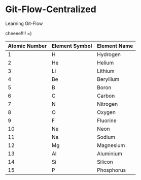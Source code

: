 # Git-Flow-Centralized
Learning Git-Flow


cheeee!!!! =)



| Atomic Number | Element Symbol | Element Name |
|---------------|----------------|--------------|
| 1             | H              | Hydrogen     |
| 2             | He             | Helium       |
| 3             | Li             | Lithium      |
| 4             | Be             | Beryllium    |
| 5             | B              | Boron        |
| 6             | C              | Carbon       |
| 7             | N              | Nitrogen     |
| 8             | O              | Oxygen       |
| 9             | F              | Fluorine     |
| 10            | Ne             | Neon         |
| 11            | Na             | Sodium       |
| 12            | Mg             | Magnesium    |
| 13            | Al             | Aluminium    |
| 14            | Si             | Silicon      |
| 15            | P              | Phosphorus   |


